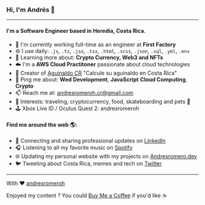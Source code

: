 ### Hi, I'm Andrés 👋
---

#### I'm a Software Engineer based in Heredia, Costa Rica.

- 🏢 I'm currently working full-time as an engineer at **First Factory**
- ⚙️ I use daily: `.js`, `.ts`, `.jsx`, `.tsx`, `.html`, `.scss`, `.json`, `.sql`, `.yml`, `.env`
- 🌱 Learning more about: **Crypto Currency, Web3 and NFTs**
- ☁️ I'm a **AWS Cloud Practitoner** passionate about cloud technologies
- 🔨 Creator of [Aguinaldo CR](https://www.aguinaldocr.xyz/) "Calcule su aguinaldo en Costa Rica"
- 💬 Ping me about: **Wed Development**, **JavaScript** **Cloud Computing**, **Crypto**
- 📫 Reach me at: andresromeroh.cr@gmail.com
- 🚀 Interests: traveling, cryptocurrency, food, skateboarding and pets 🐶
- 🕹 Xbox Live ID / Oculus Quest 2: andresromeroh

#### Find me around the web 🌎:
- 💼 Connecting and sharing professional updates on <a href="https://www.linkedin.com/in/andresromeroh/">LinkedIn</a>
- 🎧 Listening to all my favorite music on <a href="https://open.spotify.com/user/12125100018">Spotify</a>
- 🌐 Updating my personal website with my projects on <a href="https://andresromero.dev/">Andresromero.dev</a>
- 🐦 Tweeting about Costa Rica, memes and tech on <a href="https://twitter.com/andres_romeroo">Twitter</a>


---

With ❤️ [andresromeroh](https://github.com/andresromeroh)

Enjoyed my content ? You could [Buy Me a Coffee](https://www.buymeacoffee.com/andresromeroh) if you'd like ☕️
